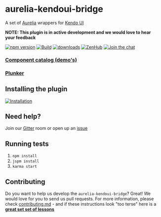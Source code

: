# aurelia-kendoui-bridge

A set of [Aurelia](http://aurelia.io) wrappers for [Kendo UI](http://www.telerik.com/kendo-ui)

**NOTE: This plugin is in active development and we would love to hear your feedback**  

[![npm version](https://badge.fury.io/js/aurelia-kendoui-bridge.svg)](https://www.npmjs.com/package/aurelia-kendoui-bridge)
[![Build](https://travis-ci.org/aurelia-ui-toolkits/aurelia-kendoui-bridge.svg)](https://travis-ci.org/aurelia-ui-toolkits/aurelia-kendoui-bridge)
[![downloads](https://img.shields.io/npm/dt/aurelia-kendoui-bridge.svg)](http://npm-stat.com/charts.html?package=aurelia-kendoui-bridge)
[![ZenHub](https://raw.githubusercontent.com/ZenHubIO/support/master/zenhub-badge.png)](https://zenhub.io)
[![Join the chat](https://badges.gitter.im/Join%20Chat.svg)](https://gitter.im/adriatic/Aurelia-KendoUI?utm_source=badge&utm_medium=badge&utm_campaign=pr-badge&utm_content=badge)

### [Component catalog (demo's)](http://aurelia-ui-toolkits.github.io/demo-kendo/)

### [Plunker](http://dabuttonfactory.com/button.png?t=Plunker&f=Calibri-Bold&ts=18&tc=fff&tshs=1&tshc=000&hp=20&vp=8&c=5&bgt=gradient&bgc=3d85c6&ebgc=073763)

## Installing the plugin
[![Installation](http://dabuttonfactory.com/button.png?t=Installation+instructions&f=Calibri-Bold&ts=18&tc=fff&tshs=1&tshc=000&hp=20&vp=8&c=5&bgt=gradient&bgc=3d85c6&ebgc=073763)](http://aurelia-ui-toolkits.github.io/demo-kendo/#/installation)

## Need help?

Join our [Gitter](https://gitter.im/adriatic/Aurelia-KendoUI) room or open up an [issue](https://github.com/aurelia-ui-toolkits/aurelia-kendoui-bridge/issues)

## Running tests
1. `npm install`
2. `jspm install`
3. `karma start`


## Contributing
Do you want to help us develop the `aurelia-kendoui-bridge`? Great! We would love for you to send us pull requests. For more information, please check [contributing.md](https://github.com/aurelia-ui-toolkits/aurelia-kendoui-bridge/blob/master/CONTRIBUTING.md) - and if these instructions look "too terse" here is a **[great set set of lessons](https://egghead.io/series/how-to-contribute-to-an-open-source-project-on-github)**
